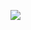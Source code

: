 ![]([https://64.media.tumblr.com/7690a82bcf267866327652be590ccb06/05892db59e37a04c-86/s2048x3072/e8bea43f88826674394f38cbab3d327ca2dfbdba.jpg](https://64.media.tumblr.com/8b8f5ce88dbba7317e219275da66b426/c9f42e3cfb242bd8-47/s500x750/5130e868327cf8a76647727ef470ecd8d75c9d12.jpg))
